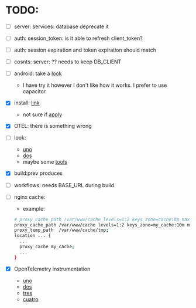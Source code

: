 # TODO:

- [ ] server: services: database deprecate it
- [ ] auth: session_token: is it able to refresh client_token?
- [ ] auth: session expiration and token expiration should match
- [ ] cosnts: server: ?? needs to keep DB_CLIENT

- [ ] android: take a [look](https://developer.chrome.com/docs/android/trusted-web-activity/quick-start/)
  - I have try it however I don't like how it works. I prefer to use capacitor.
- [x] install: [link](https://developer.mozilla.org/en-US/docs/Web/Progressive_web_apps/How_to/Trigger_install_prompt)
  - not sure if [apply](https://developer.mozilla.org/en-US/docs/Web/Progressive_web_apps/How_to/Trigger_install_prompt#responding_to_platform-specific_apps_being_installed)
- [x] OTEL: there is something wrong
- [ ] look:
  - [uno](https://realfavicongenerator.net/)
  - [dos](https://www.webpagetest.org/)
  - maybe some [tools](https://github.com/pwa-builder/pwa-starter)
- [x] build:prev produces <base href>
- [ ] workflows: needs BASE_URL during build
- [ ] nginx cache:

  - example:

  ```sh
  # proxy_cache_path /var/www/cache levels=1:2 keys_zone=cache:8m max_size=1000m inactive=600m;
  proxy_cache_path /var/www/cache levels=1:2 keys_zone=my_cache:10m max_size=1g inactive=60m use_temp_path=off;
  proxy_temp_path  /var/www/cache/tmp;
  location ... {
    ...
    proxy_cache my_cache;
    ...
  }
  ```

- [x] OpenTelemetry instrumentation
  - [uno](https://opentelemetry.io/docs/languages/js/exporters/#otlp-dependencies)
  - [dos](https://opentelemetry.io/docs/languages/js/exporters/)
  - [tres](https://opentelemetry.io/docs/languages/js/getting-started/browser/)
  - [cuatro](https://www.npmjs.com/package/@opentelemetry/auto-instrumentations-web)
